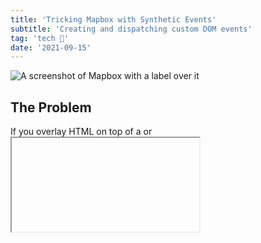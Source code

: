```yaml
---
title: 'Tricking Mapbox with Synthetic Events'
subtitle: 'Creating and dispatching custom DOM events'
tag: 'tech 🤖'
date: '2021-09-15'
---
```


![A screenshot of Mapbox with a label over it](/images/posts/tricking-mapbox-with-synthetic-events/mapbox-events.png 'A screenshot of a Codepen using Mapbox')

## The Problem

If you overlay HTML on top of a <canvas> or <iframe> element, that element will capture all of it's events, not passing any through to the <canvas> or <iframe> behind it. My team wanted users to be able to drag, pan, pinch and zoom on a Mapbox map (canvas) while hovered over overlayed <div> labels we created.

## Potential Solutions

**1. Map forwards gestures to overlayed <div>'s**
![A screenshot of Figma jamboard map to div brainstorm](/images/posts/tricking-mapbox-with-synthetic-events/map-label.png 'A screenshot of Figma jamboard')

We would remove all events from the <div> element using: **pointer-events: none**. Then, find the coordinates of the <div> within the Map/Canvas. Add event listeners on the map so that every time the mouse enters the <div>'s bounding box location, the relevant events would kick off. In our case, we made certain areas of the map opaque when hovered on a label.

\
The con of this solution were the expensive event listeners. Since we have to constantly track the position of the mouse and check if it was on our <div> labels, there was too much lag for this to be viable.

\
**2. The label captures hovers and clicks, while the map handles pan and zooms**
![A screenshot of Figma jamboard impossible brainstorm](/images/posts/tricking-mapbox-with-synthetic-events/impossible.png 'A screenshot of Figma jamboard')
It would be nice if we could have found a way to turn off some events, rather than all like with the _pointer-events: none_. However, from what we saw this was not possible.

## Our Solution

**The label forwards events to the map.**
![A screenshot of Figma jamboard label to map brainstorm](/images/posts/tricking-mapbox-with-synthetic-events/label-map.png 'A screenshot of Figma jamboard')

We create events within the label using the [Event Constructor](https://developer.mozilla.org/en-US/docs/Web/API/Event/Event) then dispatch them ON the <canvas>. We weren't sure if this would work, since we were relying on the [Mapbox api](https://docs.mapbox.com/mapbox-gl-js/api/) to pickup and naturally handle these custom events... but it did! The magic 🧙 is in this small snippet.

```jsx
const canvas = document.querySelector('#map');
const label = document.querySelector('#label');

label.addEventListener('mousedown', e => {
  let options = {
    pageX: e.pageX,
    pageY: e.pageY,
    clientX: e.clientX,
    clientY: e.clientY,
  };

  canvas.dispatchEvent(new MouseEvent(event, options));
});
```

Find both the map and label from the DOM, add new event listener for mouse down to the label, dispatch a mouse event with the relevant fields to the canvas and 💥, you have drag panning on the map while mousedowned on a <div> external from the <canvas>.

\
Our full playground is [in this clickable link to the CodePen - link](https://codepen.io/doubles078/pen/gORMLVa).

## Bonus Complexity

One fun little learning 👨‍🎓 involved the _wheel_ event. We needed to force it to be a **passive** event on the DOM, overriding the browser's native handling of zooming into the screen when a user pinches their trackpad. This way when a user pinches-to-zoom while over a label the map handles the zoom into itself.

```jsx
const canvas = document.querySelector('#map');
const label = document.querySelector('#label');

label.addEventListener(
  'wheel',
  e => {
    // Need this to prevent browsers native zooming
    e.preventDefault();
    const syntheticEvent = new WheelEvent('wheel', {
      deltaY: e.deltaY,
      deltaX: e.deltaX,
      deltaZ: e.deltaZ,
      clientX: e.clientX,
      clientY: e.clientY,
    });
    canvas.dispatchEvent(syntheticEvent);

    // The tricky passive option - not sure if way to set this in React event handlers
  },
  { passive: false },
);
```
